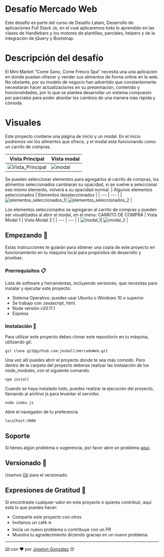 # Desafío Mercado Web
Este desafío es parte del curso de Desafio Latam, Desarrollo de aplicaciones Full Stack Js, en el cual aplicaremos todo lo aprendido en las clases de Handlebars y los motores de plantillas, parciales, helpers y de la integración de jQuery y Bootstrap.

# Descripción del desafío
El Mini Market “Come Sano, Come Fresco Spa” necesita una una aplicación en donde puedan ofrecer y vender sus alimentos de forma online en la web. No obstante, por su modelo de negocio han advertido que constantemente necesitarán hacer actualizaciones en su presentación, contenido y funcionalidades, por lo que se plantea desarrollar un sistema compuesto por parciales para poder abordar los cambios de una manera más rápida y cómoda.

# Visuales

Este proyecto contiene una página de inicio y un modal. 
En el inicio podremos ver los alimentos que ofrece, y el modal esta funcionando como un carrito de compras.

| Vista Principal | Vista modal |
| --- | --- |
| ![Vista_Principal](/)| ![modal](/) |

Se pueden seleccionar elementos para agregarlos al carrito de compras, los alimentos seleccionados cambiaran su opacidad, si se vuelve a seleccionar ese mismo elemento, volverá a su opacidad normal.
| Algunos elementos seleccionados | Elementos deseleccionados  |
| --- | --- |
| ![elementos_seleccionados_1](/)| ![elementos_seleccionados_2](/) |

Los elementos seleccionados se agregaran al carrito de compras y pueden ser visualizados al abrir el modal, en el menu: CARRITO DE COMPRA
| Vista Modal 1 | Vista Modal 2   |
| --- | --- |
| ![modal_1](/)| ![modal_2](/) |

## Empezando 🚀

Estas instrucciones te guiarán para obtener una copia de este proyecto en funcionamiento en tu máquina local para propósitos de desarrollo y pruebas.

### Prerrequisitos 📋

Lista de software y herramientas, incluyendo versiones, que necesitas para instalar y ejecutar este proyecto:

- Sistema Operativo: puedes usar Ubuntu o Windows 10 o superior.
- Se trabajo con Javascript, html.
- Node versión v20.11.1
- Express

### Instalación 🔧

Para utilizar este proyecto debes clonar este repositorio en tu máquina, utilizando git.

```
git clone git@github.com:jesbell/mercadoWeb.git
```

Una vez allí puedes abrir el proyecto donde te sea más comodo. Pero dentro de la carpeta del proyecto deberas realizar las instalación de los node_modules, con el siguiente comando.
```
npm install
```

Cuando se haya instalado todo, puedes realizar la ejecución del proyecto, llamando al archivo js para levantar el servidor.
```
node index.js
```

Abre el navegador de tu preferencia
```
localhost:3000
```

## Soporte

Si tienes algún problema o sugerencia, por favor abre un problema [aquí](https://github.com/jesbell/mercadoWeb/issues).

## Versionado 📌

Usamos [Git](https://git-scm.com) para el versionado.

## Expresiones de Gratitud 🎁

Si encontraste cualquier valor en este proyecto o quieres contribuir, aquí está lo que puedes hacer:

- Comparte este proyecto con otros
- Invítanos un café ☕
- Inicia un nuevo problema o contribuye con un PR
- Muestra tu agradecimiento diciendo gracias en un nuevo problema.

---

⌨️ con ❤️ por [Joselyn Gonzalez](https://github.com/jesbell) 😊
